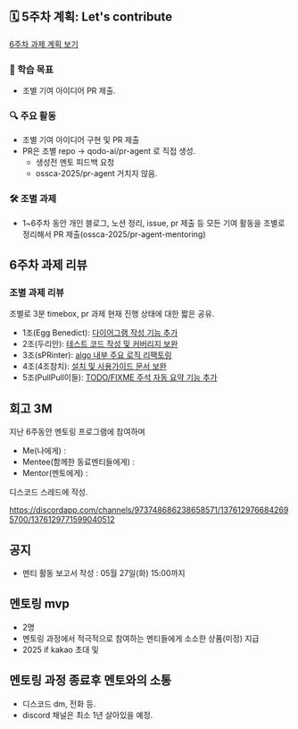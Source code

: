 ## 🗓️ 5주차 계획: Let's contribute
[6주차 과제 계획 보기](PLAN.md)

### 🎯 학습 목표

- 조별 기여 아이디어 PR 제출.

### 🔍 주요 활동

- 조별 기여 아이디어 구현 및 PR 제출
- PR은 조별 repo -> qodo-ai/pr-agent 로 직접 생성.
  - 생성전 멘토 피드백 요청   
  - ossca-2025/pr-agent 거치지 않음.


### 🛠️ 조별 과제

- 1~6주차 동안 개인 블로그, 노션 정리, issue, pr 제출 등 모든 기여 활동을 조별로 정리해서 PR 제출(ossca-2025/pr-agent-mentoring)


## 6주차 과제 리뷰

### 조별 과제 리뷰

조별로 3분 timebox, pr 과제 현재 진행 상태에 대한 짧은 공유.  

- 1조(Egg Benedict): [다이어그램 작성 기능 추가](group-1/assignment.md)
- 2조(두리안): [테스트 코드 작성 및 커버리지 보완](group-2/assignment.md)
- 3조(sPRinter): [algo 내부 주요 로직 리팩토링](group-3/assignment.md)
- 4조(4조참치): [설치 및 사용가이드 문서 보완](group-4/assignment.md)
- 5조(PullPull이들): [TODO/FIXME 주석 자동 요약 기능 추가](group-5/assignment.md)



## 회고 3M

지난 6주동안 멘토링 프로그램에 참여하며

- Me(나에게) :
- Mentee(함께한 동료멘티들에게) :
- Mentor(멘토에게) :

디스코드 스레드에 작성.

https://discordapp.com/channels/973748686238658571/1376129766842695700/1376129771599040512

## 공지 

- 멘티 활동 보고서 작성 : 05월 27일(화) 15:00까지

## 멘토링 mvp

- 2명
- 멘토링 과정에서 적극적으로 참여하는 멘티들에게 소소한 상품(미정) 지급
- 2025 if kakao 초대 및 

## 멘토링 과정 종료후 멘토와의 소통

- 디스코드 dm, 전화 등.
- discord 채널은 최소 1년 살아있을 예정.




